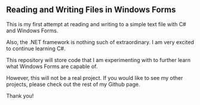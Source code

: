 ## Reading and Writing Files in Windows Forms

This is my first attempt at reading and writing to a simple text file with C# and Windows Forms.

Also, the .NET framework is nothing such of extraordinary. I am very excited to continue learning C#.

This repository will store code that I am experimenting with to further learn what Windows Forms are capable of.

However, this will not be a real project. If you would like to see my other projects, please check out the rest of my Github page.

Thank you!